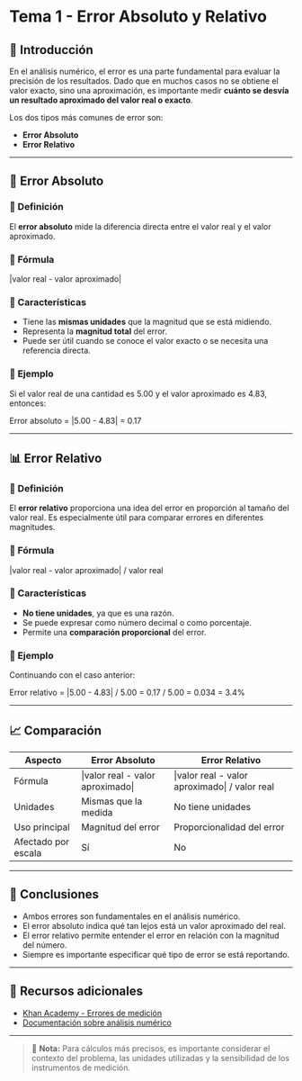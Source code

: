 # Tema 1 - Error Absoluto y Relativo

## 📌 Introducción

En el análisis numérico, el error es una parte fundamental para evaluar la precisión de los resultados. Dado que en muchos casos no se obtiene el valor exacto, sino una aproximación, es importante medir **cuánto se desvía un resultado aproximado del valor real o exacto**.

Los dos tipos más comunes de error son:

- **Error Absoluto**
- **Error Relativo**

---

## 📐 Error Absoluto

### 🔹 Definición

El **error absoluto** mide la diferencia directa entre el valor real y el valor aproximado.

### 🔹 Fórmula

\|valor real - valor aproximado\|

### 🔹 Características

- Tiene las **mismas unidades** que la magnitud que se está midiendo.
- Representa la **magnitud total** del error.
- Puede ser útil cuando se conoce el valor exacto o se necesita una referencia directa.

### 🔹 Ejemplo

Si el valor real de una cantidad es 5.00 y el valor aproximado es 4.83, entonces:

Error absoluto = |5.00 - 4.83| = 0.17

---

## 📊 Error Relativo

### 🔹 Definición

El **error relativo** proporciona una idea del error en proporción al tamaño del valor real. Es especialmente útil para comparar errores en diferentes magnitudes.

### 🔹 Fórmula

\|valor real - valor aproximado\| / valor real

### 🔹 Características

- **No tiene unidades**, ya que es una razón.
- Se puede expresar como número decimal o como porcentaje.
- Permite una **comparación proporcional** del error.

### 🔹 Ejemplo

Continuando con el caso anterior:

Error relativo = |5.00 - 4.83| / 5.00 = 0.17 / 5.00 = 0.034 = 3.4%

---

## 📈 Comparación

| Aspecto             | Error Absoluto                      | Error Relativo                                  |
|---------------------|--------------------------------------|-------------------------------------------------|
| Fórmula             | \|valor real - valor aproximado\|   | \|valor real - valor aproximado\| / valor real |
| Unidades            | Mismas que la medida                | No tiene unidades                              |
| Uso principal       | Magnitud del error                  | Proporcionalidad del error                     |
| Afectado por escala | Sí                                  | No                                              |

---

## 🎯 Conclusiones

- Ambos errores son fundamentales en el análisis numérico.
- El error absoluto indica qué tan lejos está un valor aproximado del real.
- El error relativo permite entender el error en relación con la magnitud del número.
- Siempre es importante especificar qué tipo de error se está reportando.

---

## 🔗 Recursos adicionales

- [Khan Academy - Errores de medición](https://es.khanacademy.org/)
- [Documentación sobre análisis numérico](https://es.wikipedia.org/wiki/An%C3%A1lisis_num%C3%A9rico)

---

> 📌 **Nota:** Para cálculos más precisos, es importante considerar el contexto del problema, las unidades utilizadas y la sensibilidad de los instrumentos de medición.
